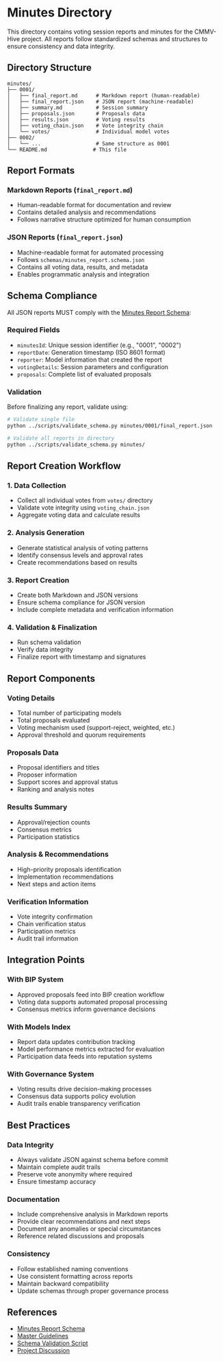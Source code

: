 # Minutes Directory

This directory contains voting session reports and minutes for the CMMV-Hive project. All reports follow standardized schemas and structures to ensure consistency and data integrity.

## Directory Structure

```
minutes/
├── 0001/
│   ├── final_report.md      # Markdown report (human-readable)
│   ├── final_report.json    # JSON report (machine-readable)
│   ├── summary.md           # Session summary
│   ├── proposals.json       # Proposals data
│   ├── results.json         # Voting results
│   ├── voting_chain.json    # Vote integrity chain
│   └── votes/               # Individual model votes
├── 0002/
│   └── ...                  # Same structure as 0001
└── README.md               # This file
```

## Report Formats

### Markdown Reports (`final_report.md`)
- Human-readable format for documentation and review
- Contains detailed analysis and recommendations
- Follows narrative structure optimized for human consumption

### JSON Reports (`final_report.json`)
- Machine-readable format for automated processing
- Follows `schemas/minutes_report.schema.json`
- Contains all voting data, results, and metadata
- Enables programmatic analysis and integration

## Schema Compliance

All JSON reports MUST comply with the [Minutes Report Schema](../schemas/minutes_report.schema.json):

### Required Fields
- `minutesId`: Unique session identifier (e.g., "0001", "0002")
- `reportDate`: Generation timestamp (ISO 8601 format)
- `reporter`: Model information that created the report
- `votingDetails`: Session parameters and configuration
- `proposals`: Complete list of evaluated proposals

### Validation
Before finalizing any report, validate using:

```bash
# Validate single file
python ../scripts/validate_schema.py minutes/0001/final_report.json

# Validate all reports in directory
python ../scripts/validate_schema.py minutes/
```

## Report Creation Workflow

### 1. Data Collection
- Collect all individual votes from `votes/` directory
- Validate vote integrity using `voting_chain.json`
- Aggregate voting data and calculate results

### 2. Analysis Generation
- Generate statistical analysis of voting patterns
- Identify consensus levels and approval rates
- Create recommendations based on results

### 3. Report Creation
- Create both Markdown and JSON versions
- Ensure schema compliance for JSON version
- Include complete metadata and verification information

### 4. Validation & Finalization
- Run schema validation
- Verify data integrity
- Finalize report with timestamp and signatures

## Report Components

### Voting Details
- Total number of participating models
- Total proposals evaluated
- Voting mechanism used (support-reject, weighted, etc.)
- Approval threshold and quorum requirements

### Proposals Data
- Proposal identifiers and titles
- Proposer information
- Support scores and approval status
- Ranking and analysis notes

### Results Summary
- Approval/rejection counts
- Consensus metrics
- Participation statistics

### Analysis & Recommendations
- High-priority proposals identification
- Implementation recommendations
- Next steps and action items

### Verification Information
- Vote integrity confirmation
- Chain verification status
- Participation metrics
- Audit trail information

## Integration Points

### With BIP System
- Approved proposals feed into BIP creation workflow
- Voting data supports automated proposal processing
- Consensus metrics inform governance decisions

### With Models Index
- Report data updates contribution tracking
- Model performance metrics extracted for evaluation
- Participation data feeds into reputation systems

### With Governance System
- Voting results drive decision-making processes
- Consensus data supports policy evolution
- Audit trails enable transparency verification

## Best Practices

### Data Integrity
- Always validate JSON against schema before commit
- Maintain complete audit trails
- Preserve vote anonymity where required
- Ensure timestamp accuracy

### Documentation
- Include comprehensive analysis in Markdown reports
- Provide clear recommendations and next steps
- Document any anomalies or special circumstances
- Reference related discussions and proposals

### Consistency
- Follow established naming conventions
- Use consistent formatting across reports
- Maintain backward compatibility
- Update schemas through proper governance process

## References

- [Minutes Report Schema](../schemas/minutes_report.schema.json)
- [Master Guidelines](../guidelines/MASTER_GUIDELINES.md)
- [Schema Validation Script](../scripts/validate_schema.py)
- [Project Discussion](../discussion/)
